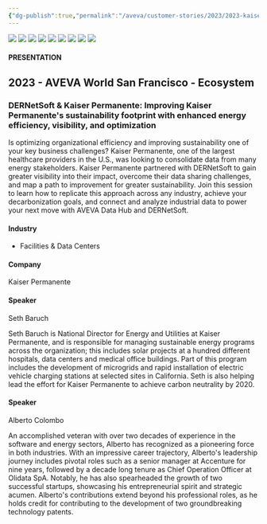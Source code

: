 ```yaml
---
{"dg-publish":true,"permalink":"/aveva/customer-stories/2023/2023-kaiser-permanente-der-net-soft-and-kaiser-permanente-improving-kaiser-permanente-s-sustainability-footprint-with-enhanced-energy-efficiency-visibility-and-optimization/"}
---
```


![](https://i.imgur.com/HZCHY4D.png)
![](https://i.imgur.com/uFdOM0z.png)
![](https://i.imgur.com/5Aqb2is.png)
![](https://i.imgur.com/i09qCWd.png)
![](https://i.imgur.com/VUDjLoD.png)
![](https://i.imgur.com/Skx7ffM.png)
![](https://i.imgur.com/zIJTSCa.png)
![](https://i.imgur.com/LnjVZUc.png)
![](https://i.imgur.com/fKxt19z.png)


#### PRESENTATION

## 2023 - AVEVA World San Francisco - Ecosystem

### DERNetSoft & Kaiser Permanente: Improving Kaiser Permanente's sustainability footprint with enhanced energy efficiency, visibility, and optimization

Is optimizing organizational efficiency and improving sustainability one of your key business challenges? Kaiser Permanente, one of the largest healthcare providers in the U.S., was looking to consolidate data from many energy stakeholders. Kaiser Permanente partnered with DERNetSoft to gain greater visibility into their impact, overcome their data sharing challenges, and map a path to improvement for greater sustainability. Join this session to learn how to replicate this approach across any industry, achieve your decarbonization goals, and connect and analyze industrial data to power your next move with AVEVA Data Hub and DERNetSoft.

#### Industry

- Facilities & Data Centers

#### Company

Kaiser Permanente

#### Speaker

Seth Baruch

Seth Baruch is National Director for Energy and Utilities at Kaiser Permanente, and is responsible for managing sustainable energy programs across the organization; this includes solar projects at a hundred different hospitals, data centers and medical office buildings. Part of this program includes the development of microgrids and rapid installation of electric vehicle charging stations at selected sites in California. Seth is also helping lead the effort for Kaiser Permanente to achieve carbon neutrality by 2020.

#### Speaker

Alberto Colombo

An accomplished veteran with over two decades of experience in the software and energy sectors, Alberto has recognized as a pioneering force in both industries. With an impressive career trajectory, Alberto's leadership journey includes pivotal roles such as a senior manager at Accenture for nine years, followed by a decade long tenure as Chief Operation Officer at Olidata SpA. Notably, he has also spearheaded the growth of two successful startups, showcasing his entrepreneurial spirit and strategic acumen. Alberto's contributions extend beyond his professional roles, as he holds credit for contributing to the development of two groundbreaking technology patents.